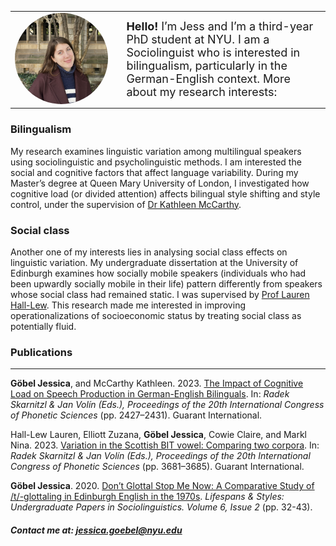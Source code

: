 <table style="border-collapse: collapse; border: none; width: 100%;">
  <tr>
    <td style="border: none; padding-right: 20px; width: 35%;">
      <img src="https://raw.githubusercontent.com/GoebelJess/goebeljess.github.io/0eff24459eaea56575abe60d2eb1f60dc694bbc8/CLL%20pic.jpg" style="width: 100%; max-width: 600px; border-radius: 50%;">
    </td>
    <td style="border: none; font-size: 18px; width: 65%;">
      <strong>Hello!</strong> I’m Jess and I’m a third-year PhD student at NYU. I am a Sociolinguist who is interested in bilingualism, particularly in the German-English context. More about my research interests:
    </td>
  </tr>
</table>

### Bilingualism
My research examines linguistic variation among multilingual speakers using sociolinguistic and psycholinguistic methods. I am interested the social and cognitive factors that affect language variability. During my Master’s degree at Queen Mary University of London, I investigated how cognitive load (or divided attention) affects bilingual style shifting and style control, under the supervision of [Dr Kathleen McCarthy](https://www.qmul.ac.uk/sllf/linguistics/people/academic/profiles/mccarthy.html). 

### Social class

Another one of my interests lies in analysing social class effects on linguistic variation. My undergraduate dissertation at the University of Edinburgh examines how socially mobile speakers (individuals who had been upwardly socially mobile in their life) pattern differently from speakers whose social class had remained static. I was supervised by [Prof Lauren Hall-Lew](https://www.laurenhall-lew.com/). This research made me interested in improving operationalizations of socioeconomic status by treating social class as potentially fluid. 

### Publications

<hr>

<strong>Göbel Jessica</strong>, and McCarthy Kathleen. 2023. [The Impact of Cognitive Load on Speech Production in German-English Bilinguals](https://www.internationalphoneticassociation.org/icphs-proceedings/ICPhS2023/full_papers/150.pdf).  In: <i>Radek Skarnitzl & Jan Volín (Eds.), Proceedings of the 20th International Congress of Phonetic Sciences</i> (pp. 2427–2431). Guarant International.

Hall-Lew Lauren, Elliott Zuzana, <strong>Göbel Jessica</strong>, Cowie Claire, and Markl Nina. 2023. [Variation in the Scottish BIT vowel: Comparing two corpora](https://www.internationalphoneticassociation.org/icphs-proceedings/ICPhS2023/full_papers/740.pdf). In: <i>Radek Skarnitzl & Jan Volín (Eds.), Proceedings of the 20th International Congress of Phonetic Sciences</i> (pp. 3681–3685). Guarant International.

<strong>Göbel Jessica</strong>. 2020. [Don’t Glottal Stop Me Now: A Comparative Study of /t/-glottaling in Edinburgh English in the 1970s](http://journals.ed.ac.uk/lifespansstyles/article/view/5219/7262). <i>Lifespans & Styles: Undergraduate Papers in Sociolinguistics. Volume 6, Issue 2</i> (pp. 32-43).

##### Contact me at: jessica.goebel@nyu.edu


